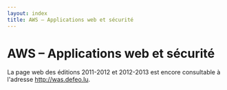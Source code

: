 ```yaml
---
layout: index
title: AWS – Applications web et sécurité
---
```


# AWS – Applications web et sécurité

La page web des éditions 2011-2012 et 2012-2013 est encore consultable
à l'adresse <http://was.defeo.lu>.
